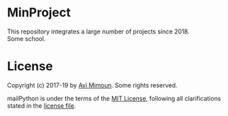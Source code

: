 
# MinProject
This repository integrates a large number of projects since 2018.
</br>
Some school.

# License

Copyright (c) 2017-19 by [Avi Mimoun](mailto:contact@avim.eu).
Some rights reserved.

mailPython is under the terms of the [MIT License](https://wikipedia.org/wiki/MIT_License), following all clarifications stated in the [license file](https://raw.githubusercontent.com/av1m/MinProject/master/LICENSE).
